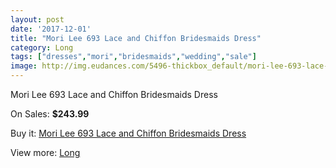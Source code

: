 ```yaml
---
layout: post
date: '2017-12-01'
title: "Mori Lee 693 Lace and Chiffon Bridesmaids Dress"
category: Long
tags: ["dresses","mori","bridesmaids","wedding","sale"]
image: http://img.eudances.com/5496-thickbox_default/mori-lee-693-lace-and-chiffon-bridesmaids-dress.jpg
---
```

Mori Lee 693 Lace and Chiffon Bridesmaids Dress

On Sales: **$243.99**
<a href="https://www.eudances.com/en/long/1886-mori-lee-693-lace-and-chiffon-bridesmaids-dress.html"><amp-img layout="responsive" width="600" height="600" src="//img.eudances.com/5496-thickbox_default/mori-lee-693-lace-and-chiffon-bridesmaids-dress.jpg" alt="Mori Lee 693 Lace and Chiffon Bridesmaids Dress 0" /></a>
<a href="https://www.eudances.com/en/long/1886-mori-lee-693-lace-and-chiffon-bridesmaids-dress.html"><amp-img layout="responsive" width="600" height="600" src="//img.eudances.com/5500-thickbox_default/mori-lee-693-lace-and-chiffon-bridesmaids-dress.jpg" alt="Mori Lee 693 Lace and Chiffon Bridesmaids Dress 1" /></a>
<a href="https://www.eudances.com/en/long/1886-mori-lee-693-lace-and-chiffon-bridesmaids-dress.html"><amp-img layout="responsive" width="600" height="600" src="//img.eudances.com/5499-thickbox_default/mori-lee-693-lace-and-chiffon-bridesmaids-dress.jpg" alt="Mori Lee 693 Lace and Chiffon Bridesmaids Dress 2" /></a>
<a href="https://www.eudances.com/en/long/1886-mori-lee-693-lace-and-chiffon-bridesmaids-dress.html"><amp-img layout="responsive" width="600" height="600" src="//img.eudances.com/5498-thickbox_default/mori-lee-693-lace-and-chiffon-bridesmaids-dress.jpg" alt="Mori Lee 693 Lace and Chiffon Bridesmaids Dress 3" /></a>
<a href="https://www.eudances.com/en/long/1886-mori-lee-693-lace-and-chiffon-bridesmaids-dress.html"><amp-img layout="responsive" width="600" height="600" src="//img.eudances.com/5497-thickbox_default/mori-lee-693-lace-and-chiffon-bridesmaids-dress.jpg" alt="Mori Lee 693 Lace and Chiffon Bridesmaids Dress 4" /></a>

Buy it: [Mori Lee 693 Lace and Chiffon Bridesmaids Dress](https://www.eudances.com/en/long/1886-mori-lee-693-lace-and-chiffon-bridesmaids-dress.html "Mori Lee 693 Lace and Chiffon Bridesmaids Dress")

View more: [Long](https://www.eudances.com/en/21-long "Long")
